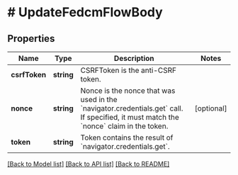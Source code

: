 # # UpdateFedcmFlowBody

## Properties

Name | Type | Description | Notes
------------ | ------------- | ------------- | -------------
**csrfToken** | **string** | CSRFToken is the anti-CSRF token. |
**nonce** | **string** | Nonce is the nonce that was used in the &#x60;navigator.credentials.get&#x60; call. If specified, it must match the &#x60;nonce&#x60; claim in the token. | [optional]
**token** | **string** | Token contains the result of &#x60;navigator.credentials.get&#x60;. |

[[Back to Model list]](../../README.md#models) [[Back to API list]](../../README.md#endpoints) [[Back to README]](../../README.md)
